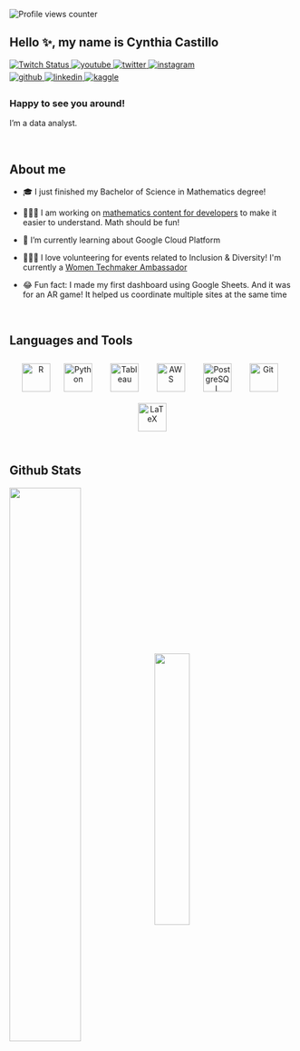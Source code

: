 ![Profile views counter](https://komarev.com/ghpvc/?username=LaMatemaga&&style=flat-square)
## Hello ✨, my name is Cynthia Castillo  
<a href="https://www.twitch.tv/LaMatemaga" target="_blank">
<img alt="Twitch Status" src="https://img.shields.io/twitch/status/LaMatemaga?style=flat-square&logo=twitch&logoColor=white">
</a>
<a href="https://www.youtube.com/user/LaMatemaga" target="_blank">
<img src=https://img.shields.io/badge/youtube-%23EE4831.svg?&style=flat-square&logo=youtube&logoColor=white alt=youtube style="margin-bottom: 5px;" />
</a>
<a href="https://twitter.com/LaMatemaga" target="_blank">
<img src=https://img.shields.io/badge/twitter-%2300acee.svg?&style=flat-square&logo=twitter&logoColor=white alt=twitter style="margin-bottom: 5px;" />
</a>
<a href="https://instagram.com/LaMatemaga" target="_blank">
<img src=https://img.shields.io/badge/instagram-%23000000.svg?&style=flat-square&logo=instagram&logoColor=white alt=instagram style="margin-bottom: 5px;" />
</a>
<br>
<a href="https://github.com/LaMatemaga" target="_blank">
<img src=https://img.shields.io/badge/github-%2324292e.svg?&style=flat-square&logo=github&logoColor=white alt=github style="margin-bottom: 5px;" />
</a>
<a href="https://linkedin.com/in/LaMatemaga" target="_blank">
<img src=https://img.shields.io/badge/linkedin-%231E77B5.svg?&style=flat-square&logo=linkedin&logoColor=white alt=linkedin style="margin-bottom: 5px;" />
</a>
<a href="https://www.kaggle.com/LaMatemaga" target="_blank">
<img src=https://img.shields.io/badge/kaggle-%2344BAE8.svg?&style=flat-square&logo=kaggle&logoColor=white alt=kaggle style="margin-bottom: 5px;" />
</a>


### Happy to see you around!  
I’m a data analyst.  

<br/>  


## About me  
- 🎓 I just finished my Bachelor of Science in Mathematics degree!


- 👩🏻‍🏫 I am working on [mathematics content for developers](https://github.com/LaMatemaga/CF-Matematicas) to make it easier to understand. Math should be fun!


- 🌱 I’m currently learning about Google Cloud Platform


- 🙋🏻‍♀️ I love volunteering for events related to Inclusion & Diversity! I'm currently a [Women Techmaker Ambassador](https://www.womentechmakers.com/ambassadors/profiles/6373c8aa108c6b079a57f968/cynthia_castillo)


- 😂 Fun fact: I made my first dashboard using Google Sheets. And it was for an AR game! It helped us coordinate multiple sites at the same time
<br/>  


## Languages and Tools  
<div align="center">  
<a href="https://www.r-project.org/" target="_blank"><img style="margin: 10px" src="https://profilinator.rishav.dev/skills-assets/r.svg" alt="R" height="50" /></a>  
<a href="https://www.python.org/" target="_blank"><img style="margin: 10px" src="https://profilinator.rishav.dev/skills-assets/python-original.svg" alt="Python" height="50" /></a> &nbsp;
<a href="https://www.tableau.com/" target="_blank"><img style="margin: 10px" src="https://profilinator.rishav.dev/skills-assets/tableau.svg" alt="Tableau" height="50" /></a> &nbsp;
<a href="https://aws.amazon.com/" target="_blank"><img style="margin: 10px" src="https://profilinator.rishav.dev/skills-assets/amazonwebservices-original-wordmark.svg" alt="AWS" height="50" /></a> &nbsp;
<a href="https://www.postgresql.org/" target="_blank"><img style="margin: 10px" src="https://profilinator.rishav.dev/skills-assets/postgresql-original-wordmark.svg" alt="PostgreSQL" height="50" /></a> &nbsp;
<a href="https://github.com/" target="_blank"><img style="margin: 10px" src="https://profilinator.rishav.dev/skills-assets/git-scm-icon.svg" alt="Git" height="50" /></a> &nbsp;
<a href="https://www.latex-project.org/" target="_blank"><img style="margin: 10px" src="https://profilinator.rishav.dev/skills-assets/latex.png" alt="LaTeX" height="50" /></a>  
</div>  

<br/>  


## Github Stats  

<img src="https://github-readme-stats.vercel.app/api?username=LaMatemaga&show_icons=true&count_private=true&hide_border=true&theme=radical" align="center" style="width: 50%" />
<img src="https://github-readme-stats.vercel.app/api/top-langs/?username=LaMatemaga&hide_border=true&layout=compact&theme=radical" align="center" style="width: 35%" />

